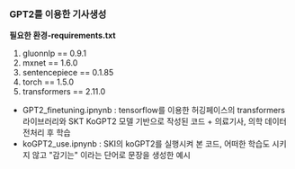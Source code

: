 ### GPT2를 이용한 기사생성

**필요한 환경-requirements.txt**

1. gluonnlp == 0.9.1
2. mxnet == 1.6.0
3. sentencepiece == 0.1.85
4. torch == 1.5.0
5. transformers == 2.11.0


- GPT2_finetuning.ipnynb
: tensorflow를 이용한 허깅페이스의 transformers 라이브러리와 SKT KoGPT2 모델 기반으로 작성된 코드 + 의료기사, 의학 데이터 전처리 후 학습
- koGPT2_use.ipnynb
: SKI의 koGPT2를 실행시켜 본 코드, 어떠한 학습도 시키지 않고 "감기는" 이라는 단어로 문장을 생성한 예시
